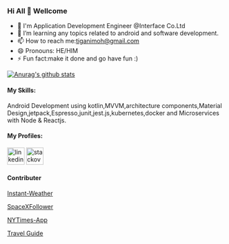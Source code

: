 ### Hi All 👋 Wellcome
- 🔭 I'm Application Development Engineer @Interface Co.Ltd
- 🌱 I’m learning any topics related to android and software development.
- 📫 How to reach me:tiganimoh@gmail.com
- 😄 Pronouns: HE/HIM
- ⚡ Fun fact:make it done and go have fun :)


[![Anurag's github stats](https://github-readme-stats.vercel.app/api?username=ELTEGANI&count_private=true&show_icons=true&theme=buefy)](https://github.com/anuraghazra/github-readme-stats)

#### My Skills: 
Android Development using kotlin,MVVM,architecture components,Material Design,jetpack,Espresso,junit,jest.js,kubernetes,docker and Microservices with Node & Reactjs.

#### My Profiles:

[<img src='https://cdn.jsdelivr.net/npm/simple-icons@3.0.1/icons/linkedin.svg' alt='linkedin' height='40'>](https://www.linkedin.com/in/ELTEGANI/)   [<img src='https://cdn.jsdelivr.net/npm/simple-icons@3.0.1/icons/stackoverflow.svg' alt='stackoverflow' height='40'>](https://stackoverflow.com/users/9130109/el-tegani-mohamed-hammad-gabir?tab=profile)  

#### Contributer 

[Instant-Weather](https://github.com/mayokunthefirst/Instant-Weather)

[SpaceXFollower](https://github.com/ELTEGANI/SpaceXFollower)

[NYTimes-App](https://github.com/TheCodeMonks/NYTimes-App)

[Travel Guide](https://github.com/zero-to-mastery/travel-guide)
